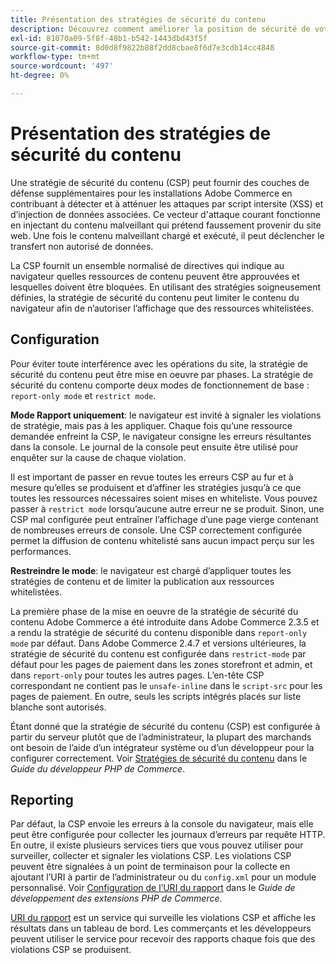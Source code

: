 ```yaml
---
title: Présentation des stratégies de sécurité du contenu
description: Découvrez comment améliorer la position de sécurité de votre boutique Adobe Commerce ou Magento Open Source à l’aide d’une stratégie de sécurité du contenu.
exl-id: 81070a09-5f8f-48b1-b542-1443dbd43f5f
source-git-commit: 8d0d8f9822b88f2dd8cbae8f6d7e3cdb14cc4848
workflow-type: tm+mt
source-wordcount: '497'
ht-degree: 0%

---
```


# Présentation des stratégies de sécurité du contenu

Une stratégie de sécurité du contenu (CSP) peut fournir des couches de défense supplémentaires pour les installations Adobe Commerce en contribuant à détecter et à atténuer les attaques par script intersite (XSS) et d’injection de données associées. Ce vecteur d&#39;attaque courant fonctionne en injectant du contenu malveillant qui prétend faussement provenir du site web. Une fois le contenu malveillant chargé et exécuté, il peut déclencher le transfert non autorisé de données.

La CSP fournit un ensemble normalisé de directives qui indique au navigateur quelles ressources de contenu peuvent être approuvées et lesquelles doivent être bloquées. En utilisant des stratégies soigneusement définies, la stratégie de sécurité du contenu peut limiter le contenu du navigateur afin de n’autoriser l’affichage que des ressources whitelistées.

## Configuration

Pour éviter toute interférence avec les opérations du site, la stratégie de sécurité du contenu peut être mise en oeuvre par phases. La stratégie de sécurité du contenu comporte deux modes de fonctionnement de base : `report-only mode` et `restrict mode`.

**Mode Rapport uniquement**: le navigateur est invité à signaler les violations de stratégie, mais pas à les appliquer. Chaque fois qu’une ressource demandée enfreint la CSP, le navigateur consigne les erreurs résultantes dans la console. Le journal de la console peut ensuite être utilisé pour enquêter sur la cause de chaque violation.

Il est important de passer en revue toutes les erreurs CSP au fur et à mesure qu’elles se produisent et d’affiner les stratégies jusqu’à ce que toutes les ressources nécessaires soient mises en whiteliste. Vous pouvez passer à `restrict mode` lorsqu’aucune autre erreur ne se produit. Sinon, une CSP mal configurée peut entraîner l’affichage d’une page vierge contenant de nombreuses erreurs de console. Une CSP correctement configurée permet la diffusion de contenu whitelisté sans aucun impact perçu sur les performances.

**Restreindre le mode**: le navigateur est chargé d’appliquer toutes les stratégies de contenu et de limiter la publication aux ressources whitelistées.

La première phase de la mise en oeuvre de la stratégie de sécurité du contenu Adobe Commerce a été introduite dans Adobe Commerce 2.3.5 et a rendu la stratégie de sécurité du contenu disponible dans `report-only mode` par défaut.  Dans Adobe Commerce 2.4.7 et versions ultérieures, la stratégie de sécurité du contenu est configurée dans `restrict-mode` par défaut pour les pages de paiement dans les zones storefront et admin, et dans `report-only` pour toutes les autres pages. L’en-tête CSP correspondant ne contient pas le `unsafe-inline` dans le `script-src` pour les pages de paiement. En outre, seuls les scripts intégrés placés sur liste blanche sont autorisés.

Étant donné que la stratégie de sécurité du contenu (CSP) est configurée à partir du serveur plutôt que de l’administrateur, la plupart des marchands ont besoin de l’aide d’un intégrateur système ou d’un développeur pour la configurer correctement. Voir [Stratégies de sécurité du contenu](https://developer.adobe.com/commerce/php/development/security/content-security-policies/) dans le _Guide du développeur PHP de Commerce_.


## Reporting

Par défaut, la CSP envoie les erreurs à la console du navigateur, mais elle peut être configurée pour collecter les journaux d’erreurs par requête HTTP. En outre, il existe plusieurs services tiers que vous pouvez utiliser pour surveiller, collecter et signaler les violations CSP. Les violations CSP peuvent être signalées à un point de terminaison pour la collecte en ajoutant l’URI à partir de l’administrateur ou du `config.xml` pour un module personnalisé.  Voir [Configuration de l’URI du rapport](https://developer.adobe.com/commerce/php/development/security/content-security-policies/#report-uri-configuration) dans le _Guide de développement des extensions PHP de Commerce_.

[URI du rapport](https://report-uri.io/) est un service qui surveille les violations CSP et affiche les résultats dans un tableau de bord. Les commerçants et les développeurs peuvent utiliser le service pour recevoir des rapports chaque fois que des violations CSP se produisent.
